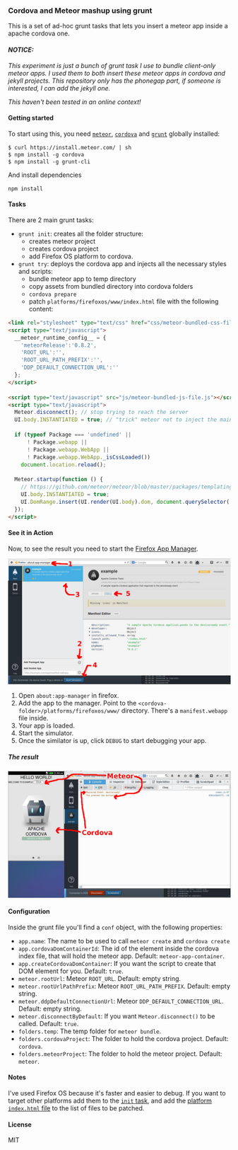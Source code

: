 ### Cordova and Meteor mashup using grunt

This is a set of ad-hoc grunt tasks that lets you insert a meteor app inside
a apache cordova one.

#### _NOTICE:_
_This experiment is just a bunch of grunt task I use to bundle client-only
meteor apps. I used them to both insert these meteor apps in cordova and
jekyll projects. This repository only has the phonegap part, if someone is
interested, I can add the jekyll one._

_This haven't been tested in an online context!_


#### Getting started

To start using this, you need [`meteor`](https://www.meteor.com/),
[`cordova`](http://cordova.apache.org/) and [`grunt`](http://gruntjs.com/)
globally installed:

```
$ curl https://install.meteor.com/ | sh
$ npm install -g cordova
$ npm install -g grunt-cli
```

And install dependencies
```
npm install
```

#### Tasks

There are 2 main grunt tasks:
- `grunt init`: creates all the folder structure:
  - creates meteor project
  - creates cordova project
  - add Firefox OS platform to cordova.
- `grunt try`: deploys the cordova app and injects all the necessary styles and scripts:
  - bundle meteor app to temp directory
  - copy assets from bundled directory into cordova folders
  - `cordova prepare`
  - patch `platforms/firefoxos/www/index.html` file with the following content:

```html
<link rel="stylesheet" type="text/css" href="css/meteor-bundled-css-file.css">
<script type="text/javascript">
  __meteor_runtime_config__ = {
    'meteorRelease':'0.8.2',
    'ROOT_URL':'',
    'ROOT_URL_PATH_PREFIX':'',
    'DDP_DEFAULT_CONNECTION_URL':''
  };
</script>

<script type="text/javascript" src="js/meteor-bundled-js-file.js"></script>
<script type="text/javascript">
  Meteor.disconnect(); // stop trying to reach the server
  UI.body.INSTANTIATED = true; // "trick" meteor not to inject the main template in the body

  if (typeof Package === 'undefined' ||
      ! Package.webapp ||
      ! Package.webapp.WebApp ||
      ! Package.webapp.WebApp._isCssLoaded())
    document.location.reload(); 

  Meteor.startup(function () {
    // https://github.com/meteor/meteor/blob/master/packages/templating/plugin/html_scanner.js#L178
    UI.body.INSTANTIATED = true;
    UI.DomRange.insert(UI.render(UI.body).dom, document.querySelector('#meteor-app-container') );
  });
</script>
```

#### See it in Action
Now, to see the result you need to start the [Firefox App Manager](https://developer.mozilla.org/en-US/Firefox_OS/Using_the_App_Manager).

![](/docs/screenshot1.jpg)

1. Open `about:app-manager` in firefox.
2. Add the app to the manager. Point to the `<cordova-folder>/platforms/firefoxos/www/` directory. There's a `manifest.webapp` file inside.
3. Your app is loaded.
4. Start the simulator.
5. Once the similator is up, click `DEBUG` to start debugging your app.

##### The result
![](/docs/screenshot2.jpg)

#### Configuration

Inside the grunt file you'll find a `conf` object, with the following properties:

- `app.name`: The name to be used to call `meteor create` and `cordova create`
- `app.cordovaDomContainerId`: The id of the element inside the cordova index file, that will hold the meteor app. Default: `meteor-app-container`.
- `app.createCordovaDomContainer`: If you want the script to create that DOM element for you. Default: `true`.
- `meteor.rootUrl`: Meteor `ROOT_URL`. Default: empty string.
- `meteor.rootUrlPathPrefix`: Meteor `ROOT_URL_PATH_PREFIX`. Default: empty string.
- `meteor.ddpDefaultConnectionUrl`: Meteor `DDP_DEFAULT_CONNECTION_URL`. Default: empty string.
- `meteor.disconnectByDefault`: If you want `Meteor.disconnect()` to be called. Default: `true`.
- `folders.temp`: The temp folder for `meteor bundle`.
- `folders.cordovaProject`: The folder to hold the cordova project. Default: `cordova`.
- `folders.meteorProject`: The folder to hold the meteor project. Default: `meteor`.

#### Notes
I've used Firefox OS because it's faster and easier to debug. If you want to target other platforms add them to
the [`init` task](https://github.com/merunga/cordova-meteor-mashup/blob/master/Gruntfile.js#L35), and
add the [platform `index.html` file](https://github.com/merunga/cordova-meteor-mashup/blob/master/Gruntfile.js#L35)
to the list of files to be patched.

#### License
MIT

